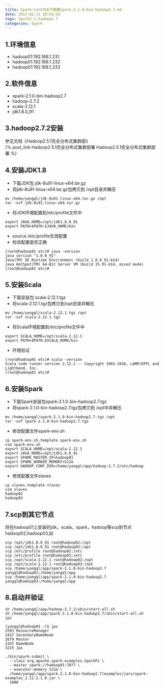 ```yaml
---
title: Spark-CentOS6下搭建spark-2.1.0-bin-hadoop2.7.md
date: 2017-02-13 10:54:59
tags: Spark2.1,hadoop2.7
categories: Spark
---
```

## 1.环境信息 ##

 - hadoop01:192.168.1.231
 - hadoop01:192.168.1.232
 - hadoop01:192.168.1.233
<!-- more -->
 ## 2.软件信息 ##
 - spark-2.1.0-bin-hadoop2.7
 - hadoop-2.7.2
 - scala-2.12.1
 - jdk1.8.0_91  

## 3.hadoop2.7.2安装 ##
参见文档《Hadoop2.5.1完全分布式集群部》  
 {% post_link Hadoop2.5.1完全分布式集群部署  Hadoop2.5.1完全分布式集群部署 %}

## 4.安装JDK1.8 ##
- 下载JDK包 jdk-8u91-linux-x64.tar.gz
- 将jdk-8u91-linux-x64.tar.gz包拷贝到 /opt目录并解压
```
mv /home/yangql/jdk-8u91-linux-x64.tar.gz /opt
tar -xvf jdk-8u91-linux-x64.tar.gz
```
- 将JDK环境配置到/etc/profile文件中
```
export JAVA_HOME=/opt/jdk1.8.0_91
export PATH=$PATH:$JAVA_HOME/bin
```
- source /etc/profile生效配置
- 检验配置是否正确
```
[root@hadoop01 etc]# java -version
java version "1.8.0_91"
Java(TM) SE Runtime Environment (build 1.8.0_91-b14)
Java HotSpot(TM) 64-Bit Server VM (build 25.91-b14, mixed mode)
[root@hadoop01 etc]#
```
## 5.安装Scala ##
- 下载安装包 scala-2.12.1.tgz
- 将scala-2.12.1.tgz包拷贝到/opt目录并解压
```
mv /home/yangql/scala-2.12.1.tgz /opt
tar -xvf scala-2.12.1.tgz
```
- 将Scala环境配置到/etc/profile文件中
```
export SCALA_HOME=/opt/scala-2.12.1
export PATH=$PATH:$SCALA_HOME/bin
```
- 环境验证
```
[root@hadoop01 etc]# scala -version
Scala code runner version 2.12.1 -- Copyright 2002-2016, LAMP/EPFL and Lightbend, Inc.
[root@hadoop01 etc]#
```
## 6.安装Spark ##
- 下载Spark安装包spark-2.1.0-bin-hadoop2.7.tgz
- 将spark-2.1.0-bin-hadoop2.7.tgz包拷贝到 /opt中并解压
```
mv /home/yangql/spark-2.1.0-bin-hadoop2.7.tgz /opt
tar -xvf spark-2.1.0-bin-hadoop2.7.tgz
```
- 修改配置文件spark-env.sh
```
cp spark-env.sh.template spark-env.sh
vim spark-env.sh
export SCALA_HOME=/opt/scala-2.12.1
export JAVA_HOME=/opt/jdk1.8.0_91
export SPARK_MASTER_IP=hadoop01
export SPARK_WORKER_MEMORY=512m
export HADOOP_CONF_DIR=/home/yangql/app/hadoop-2.7.2/etc/hadoop
```
- 修改配置文件slaves  
```
cp slaves.template slaves
vim slaves
hadoop02
hadoop03
```
## 7.scp到其它节点 ##
将在hadoop01上安装的jdk，scala，spark，hadoop等scp到节点hadoop02,hadoop03,如
```
scp /opt/jdk1.8.0_91 root@hadoop02:/opt
scp /opt/jdk1.8.0_91 root@hadoop03:/opt
scp /etc/profile root@hadoop02:/etc
scp /etc/profile root@hadoop03:/etc
scp /opt/scala-2.12.1 root@hadoop02:/opt
scp /opt/scala-2.12.1 root@hadoop03:/opt
scp /home/yangql/app/spark-2.1.0-bin-hadoop2.7 yangql@hadoop02:/home/yangql/app
scp /home/yangql/app/spark-2.1.0-bin-hadoop2.7 yangql@hadoop03:/home/yangql/app
```
## 8.启动并验证 ##
```
sh /home/yangql/app/hadoop-2.7.2/sbin/start-all.sh
sh /home/yangql/app/spark-2.1.0-bin-hadoop2.7/sbin/start-all.sh
jps
```
```
[yangql@hadoop01 ~]$ jps
2593 ResourceManager
2437 SecondaryNameNode
2679 Master
2247 NameNode
3215 Jps
```
```
./bin/spark-submit \
  --class org.apache.spark.examples.SparkPi \
  --master spark://hadoop01:7077 \
  --executor-memory 512m \
  /home/yangql/app/spark-2.1.0-bin-hadoop2.7/examples/jars/spark-examples_2.11-2.1.0.jar \
  1000
```
